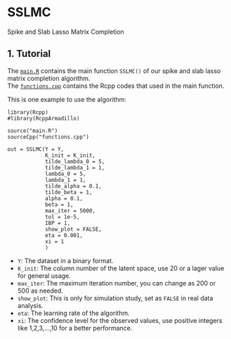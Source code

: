 # SSLMC
 Spike and Slab Lasso Matrix Completion

## 1. Tutorial
The [`main.R`](https://github.com/Sijianf/SSLMC/blob/main/codes/main.R) contains the main function `SSLMC()` of our spike and slab lasso matrix completion algorithm.    
The [`functions.cpp`](https://github.com/Sijianf/SSLMC/blob/main/codes/functions.cpp) contains the Rcpp codes that used in the main function.     

This is one example to use the algorithm:

```
library(Rcpp)
#library(RcppArmadillo)

source("main.R")
sourceCpp("functions.cpp")

out = SSLMC(Y = Y, 
            K_init = K_init,
            tilde_lambda_0 = 5,
            tilde_lambda_1 = 1,
            lambda_0 = 5, 
            lambda_1 = 1, 
            tilde_alpha = 0.1, 
            tilde_beta = 1,
            alpha = 0.1, 
            beta = 1,
            max_iter = 5000, 
            tol = 1e-5, 
            IBP = 1, 
            show_plot = FALSE,
            eta = 0.001,
            xi = 1
            )
```

- `Y`: The dataset in a binary format. 
- `K_init`: The column number of the latent space, use 20 or a lager value for general usage. 
- `max_iter`: The maximum iteration number, you can change as 200 or 500 as needed. 
- `show_plot`: This is only for simulation study, set as `FALSE` in real data analysis. 
- `eta`: The learning rate of the algorithm.  
- `xi`: The confidence level for the observed values, use positive integers like 1,2,3,...,10 for a better performance.  